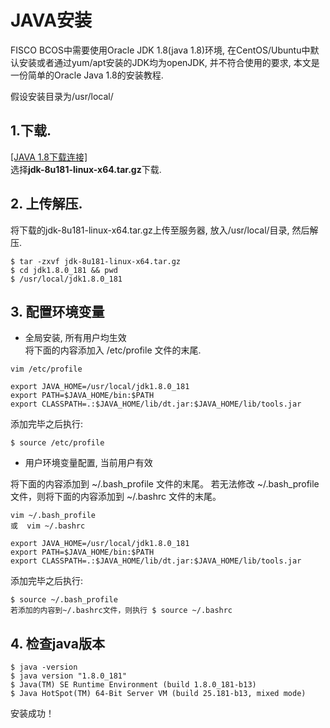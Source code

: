 # JAVA安装
FISCO BCOS中需要使用Oracle JDK 1.8(java 1.8)环境, 在CentOS/Ubuntu中默认安装或者通过yum/apt安装的JDK均为openJDK, 并不符合使用的要求, 本文是一份简单的Oracle Java 1.8的安装教程.

假设安装目录为/usr/local/
## 1.下载.  
[[JAVA 1.8下载连接]](http://www.oracle.com/technetwork/java/javase/downloads/jdk8-downloads-2133151.html)  
选择**jdk-8u181-linux-x64.tar.gz**下载.

## 2. 上传解压.  
将下载的jdk-8u181-linux-x64.tar.gz上传至服务器, 放入/usr/local/目录, 然后解压.
```
$ tar -zxvf jdk-8u181-linux-x64.tar.gz
$ cd jdk1.8.0_181 && pwd
$ /usr/local/jdk1.8.0_181
```

## 3. 配置环境变量 
- 全局安装, 所有用户均生效  
将下面的内容添加入 /etc/profile 文件的末尾. 
```
vim /etc/profile
```
```
export JAVA_HOME=/usr/local/jdk1.8.0_181  
export PATH=$JAVA_HOME/bin:$PATH  
export CLASSPATH=.:$JAVA_HOME/lib/dt.jar:$JAVA_HOME/lib/tools.jar
```
添加完毕之后执行:
```
$ source /etc/profile
```

- 用户环境变量配置, 当前用户有效  

将下面的内容添加到 ~/.bash_profile 文件的末尾。 若无法修改 ~/.bash_profile 文件，则将下面的内容添加到 ~/.bashrc 文件的末尾。
```
vim ~/.bash_profile 
或  vim ~/.bashrc
```
```
export JAVA_HOME=/usr/local/jdk1.8.0_181  
export PATH=$JAVA_HOME/bin:$PATH  
export CLASSPATH=.:$JAVA_HOME/lib/dt.jar:$JAVA_HOME/lib/tools.jar
```
添加完毕之后执行:
```
$ source ~/.bash_profile 
若添加的内容到~/.bashrc文件，则执行 $ source ~/.bashrc 
```


## 4. 检查java版本  
```
$ java -version
$ java version "1.8.0_181"
$ Java(TM) SE Runtime Environment (build 1.8.0_181-b13)
$ Java HotSpot(TM) 64-Bit Server VM (build 25.181-b13, mixed mode)
```
安装成功！
